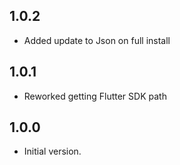 ## 1.0.2
- Added update to Json on full install 

## 1.0.1
- Reworked getting Flutter SDK path 

## 1.0.0
- Initial version.

